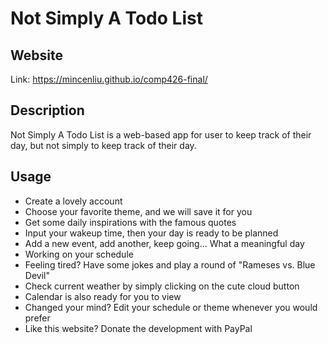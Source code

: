 # Not Simply A Todo List
## Website
Link: <https://mincenliu.github.io/comp426-final/>
## Description
Not Simply A Todo List is a web-based app for user to keep track of their day, but not simply to keep track of their day.
## Usage
- Create a lovely account
- Choose your favorite theme, and we will save it for you
- Get some daily inspirations with the famous quotes
- Input your wakeup time, then your day is ready to be planned
- Add a new event, add another, keep going... What a meaningful day
- Working on your schedule
- Feeling tired? Have some jokes and play a round of "Rameses vs. Blue Devil"
- Check current weather by simply clicking on the cute cloud button
- Calendar is also ready for you to view
- Changed your mind? Edit your schedule or theme whenever you would prefer
- Like this website? Donate the development with PayPal
